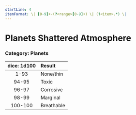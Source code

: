 ```yaml
---
startLine: 4
itemFormat: \| [0-9]+-(?<range>[0-9]+) \| (?<item>.*) \|
---
```

# Planets Shattered Atmosphere
### Category: Planets

| dice: 1d100 | Result |
|:----:|:-------|
| 1-93 | None/thin |
| 94-95 | Toxic |
| 96-97 | Corrosive |
| 98-99 | Marginal |
| 100-100 | Breathable |